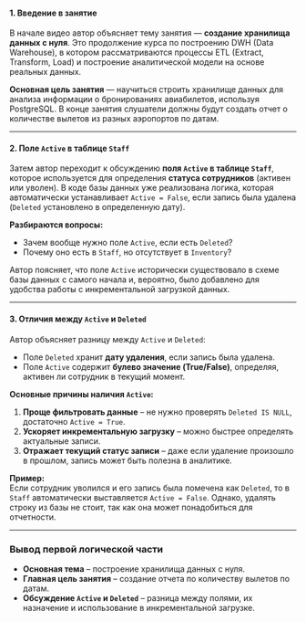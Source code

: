 #### **1. Введение в занятие**

В начале видео автор объясняет тему занятия — **создание хранилища данных с нуля**. Это продолжение курса по построению DWH (Data Warehouse), в котором рассматриваются процессы ETL (Extract, Transform, Load) и построение аналитической модели на основе реальных данных.

**Основная цель занятия** — научиться строить хранилище данных для анализа информации о бронированиях авиабилетов, используя PostgreSQL. В конце занятия слушатели должны будут создать отчет о количестве вылетов из разных аэропортов по датам.

---

#### **2. Поле `Active` в таблице `Staff`**

Затем автор переходит к обсуждению **поля `Active` в таблице `Staff`**, которое используется для определения **статуса сотрудников** (активен или уволен). В коде базы данных уже реализована логика, которая автоматически устанавливает `Active = False`, если запись была удалена (`Deleted` установлено в определенную дату).

**Разбираются вопросы:**

- Зачем вообще нужно поле `Active`, если есть `Deleted`?
- Почему оно есть в `Staff`, но отсутствует в `Inventory`?

Автор поясняет, что поле `Active` исторически существовало в схеме базы данных с самого начала и, вероятно, было добавлено для удобства работы с инкрементальной загрузкой данных.

---

#### **3. Отличия между `Active` и `Deleted`**

Автор объясняет разницу между `Active` и `Deleted`:

- Поле `Deleted` хранит **дату удаления**, если запись была удалена.
- Поле `Active` содержит **булево значение (True/False)**, определяя, активен ли сотрудник в текущий момент.

**Основные причины наличия `Active`:**

1. **Проще фильтровать данные** – не нужно проверять `Deleted IS NULL`, достаточно `Active = True`.
2. **Ускоряет инкрементальную загрузку** – можно быстрее определять актуальные записи.
3. **Отражает текущий статус записи** – даже если удаление произошло в прошлом, запись может быть полезна в аналитике.

**Пример:**  
Если сотрудник уволился и его запись была помечена как `Deleted`, то в `Staff` автоматически выставляется `Active = False`. Однако, удалять строку из базы не стоит, так как она может понадобиться для отчетности.

---

### **Вывод первой логической части**

- **Основная тема** – построение хранилища данных с нуля.
- **Главная цель занятия** – создание отчета по количеству вылетов по датам.
- **Обсуждение `Active` и `Deleted`** – разница между полями, их назначение и использование в инкрементальной загрузке.